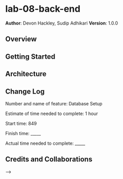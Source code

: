 # lab-08-back-end

**Author**: Devon Hackley, Sudip Adhikari
**Version**: 1.0.0

## Overview
<!-- Provide a high level overview of what this application is and why you are building it, beyond the fact that it's an assignment for this class. (i.e. What's your problem domain?) -->

## Getting Started
<!-- What are the steps that a user must take in order to build this app on their own machine and get it running? -->

## Architecture
<!-- Provide a detailed description of the application design. What technologies (languages, libraries, etc) you're using, and any other relevant design information. -->

## Change Log

Number and name of feature: Database Setup

Estimate of time needed to complete: 1 hour

Start time: 849

Finish time: _____

Actual time needed to complete: _____

## Credits and Collaborations
<!-- Give credit (and a link) to other people or resources that helped you build this application. -->
-->